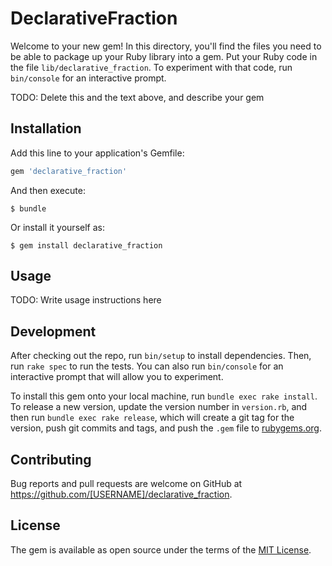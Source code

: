 # DeclarativeFraction

Welcome to your new gem! In this directory, you'll find the files you need to be able to package up your Ruby library into a gem. Put your Ruby code in the file `lib/declarative_fraction`. To experiment with that code, run `bin/console` for an interactive prompt.

TODO: Delete this and the text above, and describe your gem

## Installation

Add this line to your application's Gemfile:

```ruby
gem 'declarative_fraction'
```

And then execute:

    $ bundle

Or install it yourself as:

    $ gem install declarative_fraction

## Usage

TODO: Write usage instructions here

## Development

After checking out the repo, run `bin/setup` to install dependencies. Then, run `rake spec` to run the tests. You can also run `bin/console` for an interactive prompt that will allow you to experiment.

To install this gem onto your local machine, run `bundle exec rake install`. To release a new version, update the version number in `version.rb`, and then run `bundle exec rake release`, which will create a git tag for the version, push git commits and tags, and push the `.gem` file to [rubygems.org](https://rubygems.org).

## Contributing

Bug reports and pull requests are welcome on GitHub at https://github.com/[USERNAME]/declarative_fraction.

## License

The gem is available as open source under the terms of the [MIT License](https://opensource.org/licenses/MIT).
